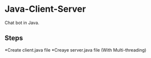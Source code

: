 # Java-Client-Server
Chat bot in Java.
## Steps
*Create client.java file
*Creaye server.java file (With Multi-threading) 
